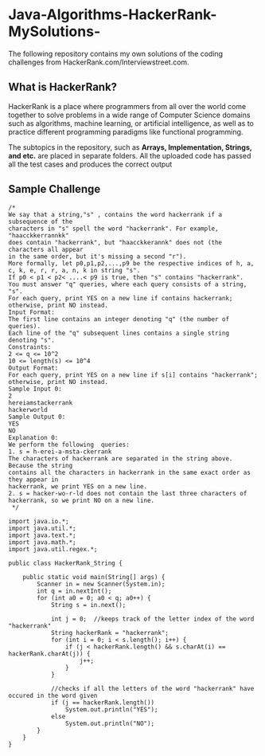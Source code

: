 # Java-Algorithms-HackerRank-MySolutions-

The following repository contains my own solutions of the coding challenges
from HackerRank.com/Interviewstreet.com. 

## What is HackerRank?
HackerRank is a place where programmers from all over the world come together to solve problems in a wide range of Computer Science domains such as algorithms, machine learning, or artificial intelligence, as well as to practice different programming paradigms like functional programming.

The subtopics in the repository, such as **Arrays, Implementation, Strings, and etc.** are placed in separate folders. All
the uploaded code has passed all the test cases and produces the correct output

## Sample Challenge 
```
/*
We say that a string,"s" , contains the word hackerrank if a subsequence of the 
characters in "s" spell the word "hackerrank". For example, "haacckkerrannkk" 
does contain "hackerrank", but "haacckkerannk" does not (the characters all appear
in the same order, but it's missing a second "r").
More formally, let p0,p1,p2,...,p9 be the respective indices of h, a, c, k, e, r, r, a, n, k in string "s".
If p0 < p1 < p2< ....< p9 is true, then "s" contains "hackerrank".
You must answer "q" queries, where each query consists of a string, "s". 
For each query, print YES on a new line if contains hackerrank; otherwise, print NO instead.
Input Format:
The first line contains an integer denoting "q" (the number of queries). 
Each line of the "q" subsequent lines contains a single string denoting "s".
Constraints:
2 <= q <= 10^2
10 <= length(s) <= 10^4
Output Format:
For each query, print YES on a new line if s[i] contains "hackerrank";
otherwise, print NO instead.
Sample Input 0:
2
hereiamstackerrank
hackerworld
Sample Output 0:
YES
NO
Explanation 0:
We perform the following  queries:
1. s = h-erei-a-msta-ckerrank
The characters of hackerrank are separated in the string above. Because the string 
contains all the characters in hackerrank in the same exact order as they appear in
hackerrank, we print YES on a new line.
2. s = hacker-wo-r-ld does not contain the last three characters of hackerrank, so we print NO on a new line.
 */

import java.io.*;
import java.util.*;
import java.text.*;
import java.math.*;
import java.util.regex.*;

public class HackerRank_String {

	public static void main(String[] args) {
		Scanner in = new Scanner(System.in);
		int q = in.nextInt();
		for (int a0 = 0; a0 < q; a0++) {
			String s = in.next();
			
			int j = 0;	//keeps track of the letter index of the word "hackerrank"
			String hackerRank = "hackerrank";
			for (int i = 0; i < s.length(); i++) {
				if (j < hackerRank.length() && s.charAt(i) == hackerRank.charAt(j)) {
					j++;
				}
			}
			
			//checks if all the letters of the word "hackerrank" have occured in the word given
			if (j == hackerRank.length())
				System.out.println("YES");
			else
				System.out.println("NO");
		}
	}
}
```


